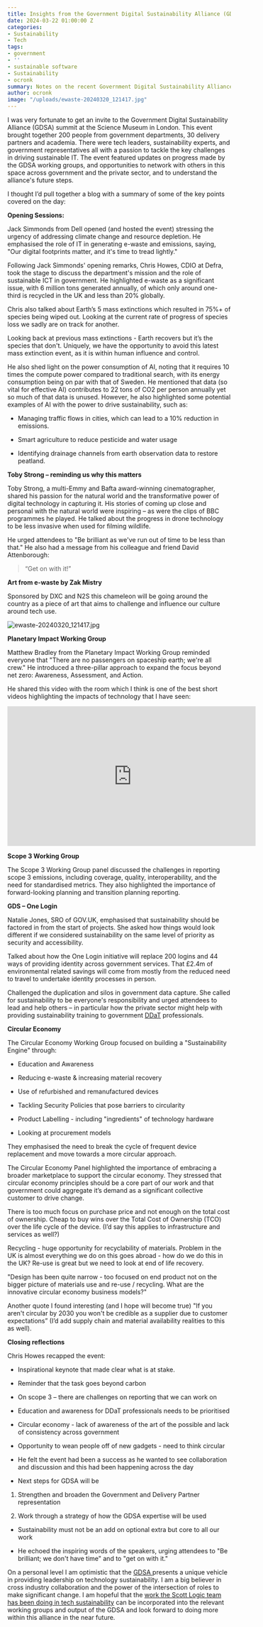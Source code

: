 ```yaml
---
title: Insights from the Government Digital Sustainability Alliance (GDSA) 2024 Summit
date: 2024-03-22 01:00:00 Z
categories:
- Sustainability
- Tech
tags:
- government
- ''
- sustainable software
- Sustainability
- ocronk
summary: Notes on the recent Government Digital Sustainability Alliance (GDSA) summit at the Science Museum in London. This event brought together 200 people from government departments, 30 delivery partners and academia. This blog is a summary of some of what Oliver considered to be the key points covered on the day.
author: ocronk
image: "/uploads/ewaste-20240320_121417.jpg"
---
```


I was very fortunate to get an invite to the Government Digital Sustainability Alliance (GDSA) summit at the Science Museum in London. This event brought together 200 people from government departments, 30 delivery partners and academia. There were tech leaders, sustainability experts, and government representatives all with a passion to tackle the key challenges in driving sustainable IT. The event featured updates on progress made by the GDSA working groups, and opportunities to network with others in this space across government and the private sector, and to understand the alliance's future steps.

I thought I’d pull together a blog with a summary of some of the key points covered on the day:

**Opening Sessions:**

Jack Simmonds from Dell opened (and hosted the event) stressing the urgency of addressing climate change and resource depletion. He emphasised the role of IT in generating e-waste and emissions, saying, "Our digital footprints matter, and it's time to tread lightly."

Following Jack Simmonds' opening remarks, Chris Howes, CDIO at Defra, took the stage to discuss the department's mission and the role of sustainable ICT in government. He highlighted e-waste as a significant issue, with 6 million tons generated annually, of which only around one-third is recycled in the UK and less than 20% globally.

Chris also talked about Earth’s 5 mass extinctions which resulted in 75%\+ of species being wiped out. Looking at the current rate of progress of species loss we sadly are on track for another.

Looking back at previous mass extinctions - Earth recovers but it’s the species that don't. Uniquely, we have the opportunity to avoid this latest mass extinction event, as it is within human influence and control.

He also shed light on the power consumption of AI, noting that it requires 10 times the compute power compared to traditional search, with its energy consumption being on par with that of Sweden. He mentioned that data (so vital for effective AI) contributes to 22 tons of CO2 per person annually yet so much of that data is unused. However, he also highlighted some potential examples of AI with the power to drive sustainability, such as:

* Managing traffic flows in cities, which can lead to a 10% reduction in emissions.

* Smart agriculture to reduce pesticide and water usage

* Identifying drainage channels from earth observation data to restore peatland.

**Toby Strong – reminding us why this matters**

Toby Strong, a multi-Emmy and Bafta award-winning cinematographer, shared his passion for the natural world and the transformative power of digital technology in capturing it. His stories of coming up close and personal with the natural world were inspiring – as were the clips of BBC programmes he played. He talked about the progress in drone technology to be less invasive when used for filming wildlife.

He urged attendees to "Be brilliant as we've run out of time to be less than that." He also had a message from his colleague and friend David Attenborough:

> “Get on with it!”

**Art from e-waste by Zak Mistry**

Sponsored by DXC and N2S this chameleon will be going around the country as a piece of art that aims to challenge and influence our culture around tech use.

![ewaste-20240320_121417.jpg](/uploads/ewaste-20240320_121417.jpg)

**Planetary Impact Working Group**

Matthew Bradley from the Planetary Impact Working Group reminded everyone that "There are no passengers on spaceship earth; we're all crew." He introduced a three-pillar approach to expand the focus beyond net zero: Awareness, Assessment, and Action.

He shared this video with the room which I think is one of the best short videos highlighting the impacts of technology that I have seen:

<iframe width="560" height="315" src="https://www.youtube.com/embed/Du7rBQ8Z4pk?si=z79pA2s53-5BCIIJ" title="YouTube video player" frameborder="0" allow="accelerometer; autoplay; clipboard-write; encrypted-media; gyroscope; picture-in-picture; web-share" referrerpolicy="strict-origin-when-cross-origin" allowfullscreen></iframe>

**Scope 3 Working Group**

The Scope 3 Working Group panel discussed the challenges in reporting scope 3 emissions, including coverage, quality, interoperability, and the need for standardised metrics. They also highlighted the importance of forward-looking planning and transition planning reporting.

**GDS – One Login**

Natalie Jones, SRO of GOV.UK, emphasised that sustainability should be factored in from the start of projects. She asked how things would look different if we considered sustainability on the same level of priority as security and accessibility.

Talked about how the One Login initiative will replace 200 logins and 44 ways of providing identity across government services. That £2.4m of environmental related savings will come from mostly from the reduced need to travel to undertake identity processes in person.

Challenged the duplication and silos in government data capture. She called for sustainability to be everyone's responsibility and urged attendees to lead and help others – in particular how the private sector might help with providing sustainability training to government [DDaT](https://ddat-capability-framework.service.gov.uk/) professionals.

**Circular Economy**

The Circular Economy Working Group focused on building a "Sustainability Engine" through:

* Education and Awareness

* Reducing e-waste & increasing material recovery

* Use of refurbished and remanufactured devices

* Tackling Security Policies that pose barriers to circularity

* Product Labelling - including "ingredients" of technology hardware

* Looking at procurement models

They emphasised the need to break the cycle of frequent device replacement and move towards a more circular approach.

The Circular Economy Panel highlighted the importance of embracing a broader marketplace to support the circular economy. They stressed that circular economy principles should be a core part of our work and that government could aggregate it’s demand as a significant collective customer to drive change.

There is too much focus on purchase price and not enough on the total cost of ownership. Cheap to buy wins over the Total Cost of Ownership (TCO) over the life cycle of the device. (I’d say this applies to infrastructure and services as well?)

Recycling - huge opportunity for recyclability of materials. Problem in the UK is almost everything we do on this goes abroad - how do we do this in the UK? Re-use is great but we need to look at end of life recovery.

"Design has been quite narrow - too focused on end product not on the bigger picture of materials use and re-use / recycling. What are the innovative circular economy business models?"

Another quote I found interesting (and I hope will become true) "If you aren't circular by 2030 you won't be credible as a supplier due to customer expectations” (I’d add supply chain and material availability realities to this as well).

**Closing reflections**

Chris Howes recapped the event:

* Inspirational keynote that made clear what is at stake.

* Reminder that the task goes beyond carbon

* On scope 3 – there are challenges on reporting that we can work on

* Education and awareness for DDaT professionals needs to be prioritised

* Circular economy - lack of awareness of the art of the possible and lack of consistency across government

* Opportunity to wean people off of new gadgets - need to think circular

* He felt the event had been a success as he wanted to see collaboration and discussion and this had been happening across the day

* Next steps for GDSA will be

1. Strengthen and broaden the Government and Delivery Partner representation

2. Work through a strategy of how the GDSA expertise will be used

* Sustainability must not be an add on optional extra but core to all our work

* He echoed the inspiring words of the speakers, urging attendees to "Be brilliant; we don't have time" and to "get on with it."

On a personal level I am optimistic that the [GDSA ](https://sustainableict.blog.gov.uk/category/sustainable-ict/gdsa/) presents a unique vehicle in providing leadership on technology sustainability. I am a big believer in cross industry collaboration and the power of the intersection of roles to make significant change. I am hopeful that the [work the Scott Logic team has been doing in tech sustainability](https://blog.scottlogic.com/category/sustainability.html) can be incorporated into the relevant working groups and output of the GDSA and look forward to doing more within this alliance in the near future.